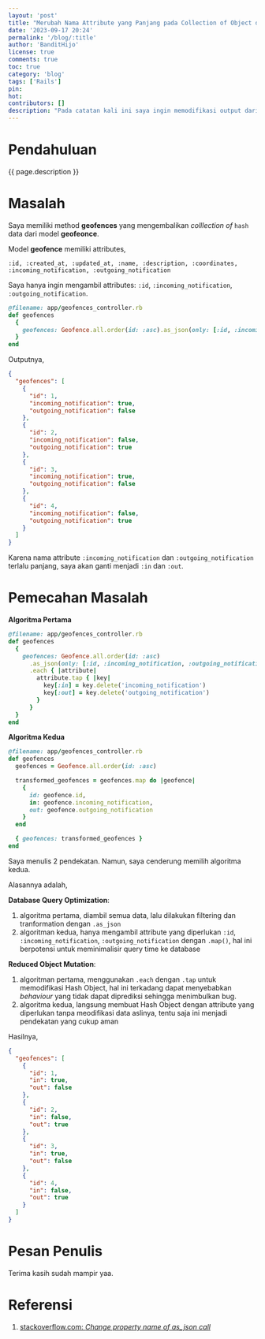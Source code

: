 ```yaml
---
layout: 'post'
title: "Merubah Nama Attribute yang Panjang pada Collection of Object di Rails"
date: '2023-09-17 20:24'
permalink: '/blog/:title'
author: 'BanditHijo'
license: true
comments: true
toc: true
category: 'blog'
tags: ['Rails']
pin:
hot:
contributors: []
description: "Pada catatan kali ini saya ingin memodifikasi output dari nama attribute yang terlalu panjang menjadi lebih pendek di Ruby on Rails."
---
```


# Pendahuluan

{{ page.description }}

# Masalah

Saya memiliki method **geofences** yang mengembalikan *colllection of* `hash` data dari model **geofeonce**.

Model **geofence** memiliki attributes,

```
:id, :created_at, :updated_at, :name, :description, :coordinates, :incoming_notification, :outgoing_notification
```

Saya hanya ingin mengambil attributes: `:id`, `:incoming_notification`, `:outgoing_notification`.

```ruby
@filename: app/geofences_controller.rb
def geofences
  {
    geofences: Geofence.all.order(id: :asc).as_json(only: [:id, :incoming_notification, :outgoing_notification])
  }
end
```

Outputnya,

```json
{
  "geofences": [
    {
      "id": 1,
      "incoming_notification": true,
      "outgoing_notification": false
    },
    {
      "id": 2,
      "incoming_notification": false,
      "outgoing_notification": true
    },
    {
      "id": 3,
      "incoming_notification": true,
      "outgoing_notification": false
    },
    {
      "id": 4,
      "incoming_notification": false,
      "outgoing_notification": true
    }
  ]
}
```

Karena nama attribute `:incoming_notification` dan `:outgoing_notification` terlalu panjang, saya akan ganti menjadi `:in` dan `:out`.

# Pemecahan Masalah

**Algoritma Pertama**

```ruby
@filename: app/geofences_controller.rb
def geofences
  {
    geofences: Geofence.all.order(id: :asc)
      .as_json(only: [:id, :incoming_notification, :outgoing_notification])
      .each { |attribute|
        attribute.tap { |key|
          key[:in] = key.delete('incoming_notification')
          key[:out] = key.delete('outgoing_notification')
        }
      }
  }
end
```

**Algoritma Kedua**

```ruby
@filename: app/geofences_controller.rb
def geofences
  geofences = Geofence.all.order(id: :asc)

  transformed_geofences = geofences.map do |geofence|
    {
      id: geofence.id,
      in: geofence.incoming_notification,
      out: geofence.outgoing_notification
    }
  end

  { geofences: transformed_geofences }
end
```

Saya menulis 2 pendekatan. Namun, saya cenderung memilih algoritma kedua.

Alasannya adalah,

**Database Query Optimization**:

1. algoritma pertama, diambil semua data, lalu dilakukan filtering dan tranformation dengan `.as_json`
1. algoritman kedua, hanya mengambil attribute yang diperlukan `:id`, `:incoming_notification`, `:outgoing_notification` dengan `.map()`, hal ini berpotensi untuk meminimalisir query time ke database

**Reduced Object Mutation**:

1. algoritman pertama, menggunakan `.each` dengan `.tap` untuk memodifikasi Hash Object, hal ini terkadang dapat menyebabkan *behaviour* yang tidak dapat diprediksi sehingga menimbulkan bug.
1. algoritma kedua, langsung membuat Hash Object dengan attribute yang diperlukan tanpa meodifikasi data aslinya, tentu saja ini menjadi pendekatan yang cukup aman

Hasilnya,

```json
{
  "geofences": [
    {
      "id": 1,
      "in": true,
      "out": false
    },
    {
      "id": 2,
      "in": false,
      "out": true
    },
    {
      "id": 3,
      "in": true,
      "out": false
    },
    {
      "id": 4,
      "in": false,
      "out": true
    }
  ]
}
```

# Pesan Penulis

Terima kasih sudah mampir yaa.


# Referensi

1. [stackoverflow.com: _Change property name of as_json call_](https://stackoverflow.com/a/33528446/4862516)

